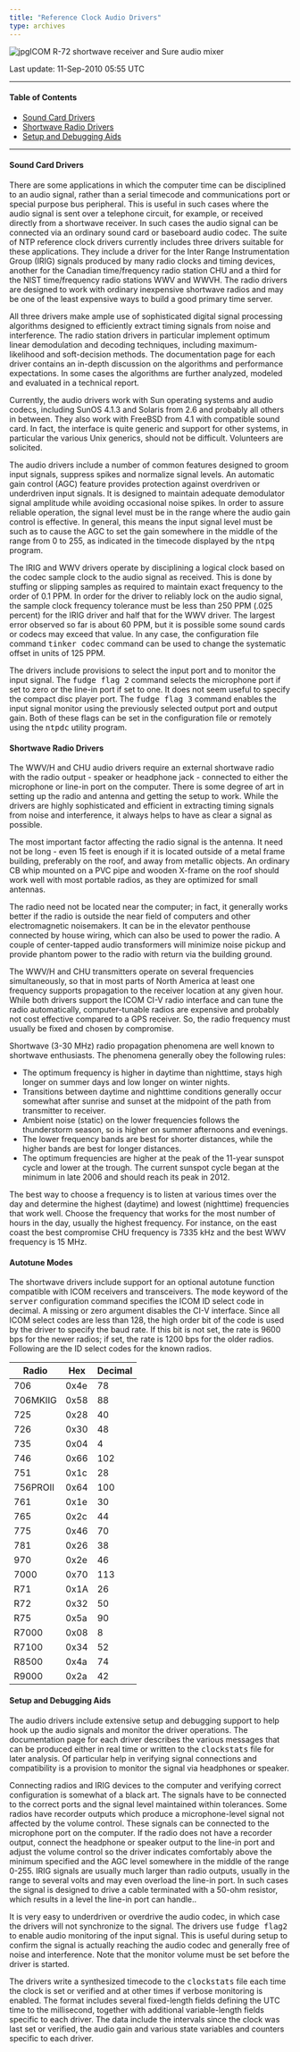 ```yaml
---
title: "Reference Clock Audio Drivers"
type: archives
---
```


![jpg](/archives/pic/radio2.jpg)ICOM R-72 shortwave receiver and Sure audio mixer

Last update: 11-Sep-2010 05:55 UTC

* * *

#### Table of Contents

*   [Sound Card Drivers](/archives/4.2.8-series/audio/#sound-card-drivers)
*   [Shortwave Radio Drivers](/archives/4.2.8-series/audio/#shortwave-radio-drivers)
*   [Setup and Debugging Aids](/archives/4.2.8-series/audio/#setup-and-debugging-aids)

* * *

#### Sound Card Drivers

There are some applications in which the computer time can be disciplined to an audio signal, rather than a serial timecode and communications port or special purpose bus peripheral. This is useful in such cases where the audio signal is sent over a telephone circuit, for example, or received directly from a shortwave receiver. In such cases the audio signal can be connected via an ordinary sound card or baseboard audio codec. The suite of NTP reference clock drivers currently includes three drivers suitable for these applications. They include a driver for the Inter Range Instrumentation Group (IRIG) signals produced by many radio clocks and timing devices, another for the Canadian time/frequency radio station CHU and a third for the NIST time/frequency radio stations WWV and WWVH. The radio drivers are designed to work with ordinary inexpensive shortwave radios and may be one of the least expensive ways to build a good primary time server.

All three drivers make ample use of sophisticated digital signal processing algorithms designed to efficiently extract timing signals from noise and interference. The radio station drivers in particular implement optimum linear demodulation and decoding techniques, including maximum-likelihood and soft-decision methods. The documentation page for each driver contains an in-depth discussion on the algorithms and performance expectations. In some cases the algorithms are further analyzed, modeled and evaluated in a technical report.

Currently, the audio drivers work with Sun operating systems and audio codecs, including SunOS 4.1.3 and Solaris from 2.6 and probably all others in between. They also work with FreeBSD from 4.1 with compatible sound card. In fact, the interface is quite generic and support for other systems, in particular the various Unix generics, should not be difficult. Volunteers are solicited.

The audio drivers include a number of common features designed to groom input signals, suppress spikes and normalize signal levels. An automatic gain control (AGC) feature provides protection against overdriven or underdriven input signals. It is designed to maintain adequate demodulator signal amplitude while avoiding occasional noise spikes. In order to assure reliable operation, the signal level must be in the range where the audio gain control is effective. In general, this means the input signal level must be such as to cause the AGC to set the gain somewhere in the middle of the range from 0 to 255, as indicated in the timecode displayed by the <tt>ntpq</tt> program.

The IRIG and WWV drivers operate by disciplining a logical clock based on the codec sample clock to the audio signal as received. This is done by stuffing or slipping samples as required to maintain exact frequency to the order of 0.1 PPM. In order for the driver to reliably lock on the audio signal, the sample clock frequency tolerance must be less than 250 PPM (.025 percent) for the IRIG driver and half that for the WWV driver. The largest error observed so far is about 60 PPM, but it is possible some sound cards or codecs may exceed that value. In any case, the configuration file command <tt>tinker codec</tt> command can be used to change the systematic offset in units of 125 PPM.

The drivers include provisions to select the input port and to monitor the input signal. The <tt>fudge flag 2</tt> command selects the microphone port if set to zero or the line-in port if set to one. It does not seem useful to specify the compact disc player port. The <tt>fudge flag 3</tt> command enables the input signal monitor using the previously selected output port and output gain. Both of these flags can be set in the configuration file or remotely using the <tt>ntpdc</tt> utility program.

#### Shortwave Radio Drivers

The WWV/H and CHU audio drivers require an external shortwave radio with the radio output - speaker or headphone jack - connected to either the microphone or line-in port on the computer. There is some degree of art in setting up the radio and antenna and getting the setup to work. While the drivers are highly sophisticated and efficient in extracting timing signals from noise and interference, it always helps to have as clear a signal as possible.

The most important factor affecting the radio signal is the antenna. It need not be long - even 15 feet is enough if it is located outside of a metal frame building, preferably on the roof, and away from metallic objects. An ordinary CB whip mounted on a PVC pipe and wooden X-frame on the roof should work well with most portable radios, as they are optimized for small antennas.

The radio need not be located near the computer; in fact, it generally works better if the radio is outside the near field of computers and other electromagnetic noisemakers. It can be in the elevator penthouse connected by house wiring, which can also be used to power the radio. A couple of center-tapped audio transformers will minimize noise pickup and provide phantom power to the radio with return via the building ground.

The WWV/H and CHU transmitters operate on several frequencies simultaneously, so that in most parts of North America at least one frequency supports propagation to the receiver location at any given hour. While both drivers support the ICOM CI-V radio interface and can tune the radio automatically, computer-tunable radios are expensive and probably not cost effective compared to a GPS receiver. So, the radio frequency must usually be fixed and chosen by compromise.

Shortwave (3-30 MHz) radio propagation phenomena are well known to shortwave enthusiasts. The phenomena generally obey the following rules:

*   The optimum frequency is higher in daytime than nighttime, stays high longer on summer days and low longer on winter nights.
*   Transitions between daytime and nighttime conditions generally occur somewhat after sunrise and sunset at the midpoint of the path from transmitter to receiver.
*   Ambient noise (static) on the lower frequencies follows the thunderstorm season, so is higher on summer afternoons and evenings.
*   The lower frequency bands are best for shorter distances, while the higher bands are best for longer distances.
*   The optimum frequencies are higher at the peak of the 11-year sunspot cycle and lower at the trough. The current sunspot cycle began at the minimum in late 2006 and should reach its peak in 2012.

The best way to choose a frequency is to listen at various times over the day and determine the highest (daytime) and lowest (nighttime) frequencies that work well. Choose the frequency that works for the most number of hours in the day, usually the highest frequency. For instance, on the east coast the best compromise CHU frequency is 7335 kHz and the best WWV frequency is 15 MHz.

#### Autotune Modes

The shortwave drivers include support for an optional autotune function compatible with ICOM receivers and transceivers. The <tt>mode</tt> keyword of the <tt>server</tt> configuration command specifies the ICOM ID select code in decimal. A missing or zero argument disables the CI-V interface. Since all ICOM select codes are less than 128, the high order bit of the code is used by the driver to specify the baud rate. If this bit is not set, the rate is 9600 bps for the newer radios; if set, the rate is 1200 bps for the older radios. Following are the ID select codes for the known radios.

| Radio | Hex | Decimal |
| ----- | ----- | ----- |
| 706 | 0x4e | 78 |
| 706MKIIG | 0x58 | 88 |
| 725 | 0x28 | 40 |
| 726 | 0x30 | 48 |
| 735 | 0x04 | 4 |
| 746 | 0x66 | 102 |
| 751 | 0x1c | 28 |
| 756PROII | 0x64 | 100 |
| 761 | 0x1e |30 |
| 765 | 0x2c | 44 |
| 775 | 0x46 | 70 |
| 781 | 0x26 | 38 |
| 970 | 0x2e | 46 |
| 7000 | 0x70 | 113 |
| R71 | 0x1A | 26 |
| R72 | 0x32 | 50 |
| R75 | 0x5a | 90 |
| R7000 | 0x08 | 8 |
| R7100 | 0x34 |52 |
| R8500 | 0x4a | 74 |
| R9000 | 0x2a | 42 |

#### Setup and Debugging Aids

The audio drivers include extensive setup and debugging support to help hook up the audio signals and monitor the driver operations. The documentation page for each driver describes the various messages that can be produced either in real time or written to the <tt>clockstats</tt> file for later analysis. Of particular help in verifying signal connections and compatibility is a provision to monitor the signal via headphones or speaker.

Connecting radios and IRIG devices to the computer and verifying correct configuration is somewhat of a black art. The signals have to be connected to the correct ports and the signal level maintained within tolerances. Some radios have recorder outputs which produce a microphone-level signal not affected by the volume control. These signals can be connected to the microphone port on the computer. If the radio does not have a recorder output, connect the headphone or speaker output to the line-in port and adjust the volume control so the driver indicates comfortably above the minimum specified and the AGC level somewhere in the middle of the range 0-255. IRIG signals are usually much larger than radio outputs, usually in the range to several volts and may even overload the line-in port. In such cases the signal is designed to drive a cable terminated with a 50-ohm resistor, which results in a level the line-in port can handle..

It is very easy to underdriven or overdrive the audio codec, in which case the drivers will not synchronize to the signal. The drivers use <tt>fudge flag2</tt> to enable audio monitoring of the input signal. This is useful during setup to confirm the signal is actually reaching the audio codec and generally free of noise and interference. Note that the monitor volume must be set before the driver is started.

The drivers write a synthesized timecode to the <tt>clockstats</tt> file each time the clock is set or verified and at other times if verbose monitoring is enabled. The format includes several fixed-length fields defining the UTC time to the millisecond, together with additional variable-length fields specific to each driver. The data include the intervals since the clock was last set or verified, the audio gain and various state variables and counters specific to each driver.
